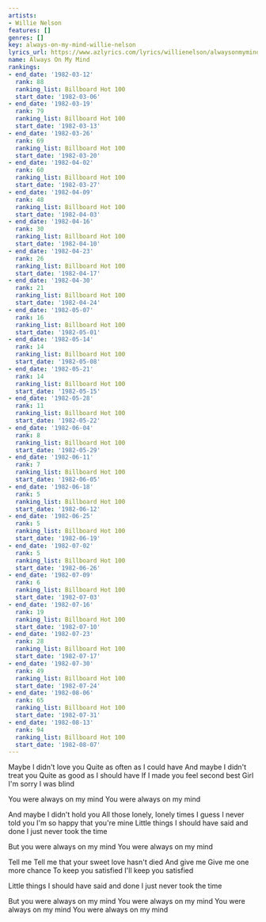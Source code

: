 ```yaml
---
artists:
- Willie Nelson
features: []
genres: []
key: always-on-my-mind-willie-nelson
lyrics_url: https://www.azlyrics.com/lyrics/willienelson/alwaysonmymind.html
name: Always On My Mind
rankings:
- end_date: '1982-03-12'
  rank: 88
  ranking_list: Billboard Hot 100
  start_date: '1982-03-06'
- end_date: '1982-03-19'
  rank: 79
  ranking_list: Billboard Hot 100
  start_date: '1982-03-13'
- end_date: '1982-03-26'
  rank: 69
  ranking_list: Billboard Hot 100
  start_date: '1982-03-20'
- end_date: '1982-04-02'
  rank: 60
  ranking_list: Billboard Hot 100
  start_date: '1982-03-27'
- end_date: '1982-04-09'
  rank: 48
  ranking_list: Billboard Hot 100
  start_date: '1982-04-03'
- end_date: '1982-04-16'
  rank: 30
  ranking_list: Billboard Hot 100
  start_date: '1982-04-10'
- end_date: '1982-04-23'
  rank: 26
  ranking_list: Billboard Hot 100
  start_date: '1982-04-17'
- end_date: '1982-04-30'
  rank: 21
  ranking_list: Billboard Hot 100
  start_date: '1982-04-24'
- end_date: '1982-05-07'
  rank: 16
  ranking_list: Billboard Hot 100
  start_date: '1982-05-01'
- end_date: '1982-05-14'
  rank: 14
  ranking_list: Billboard Hot 100
  start_date: '1982-05-08'
- end_date: '1982-05-21'
  rank: 14
  ranking_list: Billboard Hot 100
  start_date: '1982-05-15'
- end_date: '1982-05-28'
  rank: 11
  ranking_list: Billboard Hot 100
  start_date: '1982-05-22'
- end_date: '1982-06-04'
  rank: 8
  ranking_list: Billboard Hot 100
  start_date: '1982-05-29'
- end_date: '1982-06-11'
  rank: 7
  ranking_list: Billboard Hot 100
  start_date: '1982-06-05'
- end_date: '1982-06-18'
  rank: 5
  ranking_list: Billboard Hot 100
  start_date: '1982-06-12'
- end_date: '1982-06-25'
  rank: 5
  ranking_list: Billboard Hot 100
  start_date: '1982-06-19'
- end_date: '1982-07-02'
  rank: 5
  ranking_list: Billboard Hot 100
  start_date: '1982-06-26'
- end_date: '1982-07-09'
  rank: 6
  ranking_list: Billboard Hot 100
  start_date: '1982-07-03'
- end_date: '1982-07-16'
  rank: 19
  ranking_list: Billboard Hot 100
  start_date: '1982-07-10'
- end_date: '1982-07-23'
  rank: 28
  ranking_list: Billboard Hot 100
  start_date: '1982-07-17'
- end_date: '1982-07-30'
  rank: 49
  ranking_list: Billboard Hot 100
  start_date: '1982-07-24'
- end_date: '1982-08-06'
  rank: 65
  ranking_list: Billboard Hot 100
  start_date: '1982-07-31'
- end_date: '1982-08-13'
  rank: 94
  ranking_list: Billboard Hot 100
  start_date: '1982-08-07'
---
```


Maybe I didn't love you
Quite as often as I could have
And maybe I didn't treat you
Quite as good as I should have
If I made you feel second best
Girl I'm sorry I was blind

You were always on my mind
You were always on my mind

And maybe I didn't hold you
All those lonely, lonely times
I guess I never told you
I'm so happy that you're mine
Little things I should have said and done
I just never took the time

But you were always on my mind
You were always on my mind

Tell me
Tell me that your sweet love hasn't died
And give me
Give me one more chance
To keep you satisfied
I'll keep you satisfied



Little things I should have said and done
I just never took the time

But you were always on my mind
You were always on my mind
You were always on my mind
You were always on my mind



